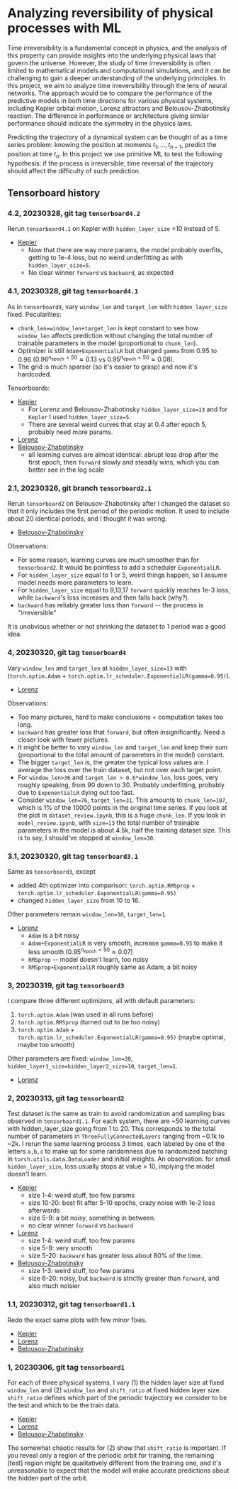 # Analyzing reversibility of physical processes with ML

Time irreversibility is a fundamental concept in physics, and the analysis of this property can provide insights into the underlying physical laws that govern the universe.
However, the study of time irreversibility is often limited to mathematical models and computational simulations, and it can be challenging to gain a deeper understanding of the underlying principles.
In this project, we aim to analyze time irreversibility through the lens of neural networks.
The approach would be to compare the performance of the predictive models in both time directions for various physical systems, including Kepler orbital motion, Lorenz attractors and Belousov-Zhabotinsky reaction.
The difference in performance or architecture giving similar performance should indicate the symmetry in the physics laws.

Predicting the trajectory of a dynamical system can be thought of as a time series problem: knowing the position at moments $t_{1}, \ldots, t_{n-1}$, predict the position at time $t_n$.
In this project we use primitive ML to test the following hypothesis: if the process is irreversible, time reversal of the trajectory should affect the difficulty of such prediction.

## Tensorboard history

### 4.2, 20230328, git tag `tensorboard4.2`

Rerun `tensorboard4.1` on Kepler with `hidden_layer_size` =10 instead of 5.
- [Kepler](https://tensorboard.dev/experiment/lrZZRKRVRk2VKYRIA5hvqg/)
    - Now that there are way more params, the model probably overfits, getting to 1e-4 loss, but no weird underfitting as with `hidden_layer_size=5`.
    - No clear winner `forward` vs `backward`, as expected

### 4.1, 20230328, git tag `tensorboard4.1`

As in `tensorboard4`, vary `window_len` and `target_len` with `hidden_layer_size` fixed.
Pecularities:
- `chunk_len=window_len+target_len` is kept constant to see how `window_len` affects prediction without changing the total number of trainable parameters in the model (proportional to `chunk_len`).
- Optimizer is still `Adam+ExponentialLR` but changed `gamma` from 0.95 to 0.96 ($0.96^{n_{\text{epoch}}=50} \approx 0.13$ vs $0.95^{n_{\text{epoch}}=50} \approx 0.08$).
- The grid is much sparser (so it's easier to grasp) and now it's hardcoded.

Tensorboards:
- [Kepler](https://tensorboard.dev/experiment/ck9wyrkVQ1mlZ1f2Xon3Hg/)
    - For Lorenz and Belousov-Zhabotinsky `hidden_layer_size=13` and for `Kepler` I used `hidden_layer_size=5`.
    - There are several weird curves that stay at 0.4 after epoch 5, probably need more params.
- [Lorenz](https://tensorboard.dev/experiment/33WgkM1ATly1AKRHkDwi8Q/)
- [Belousov-Zhabotinsky](https://tensorboard.dev/experiment/UkEjV8U8RLaAYadwGnvqDw/)
    - all learning curves are almost identical: abrupt loss drop after the first epoch, then `forward` slowly and steadily wins, which you can better see in the log scale

### 2.1, 20230326, git branch `tensorboard2.1`

Rerun `tensorboard2` on Belousov-Zhabotinsky after I changed the dataset so that it only includes the first period of the periodic motion.
It used to include about 20 identical periods, and I thought it was wrong.

- [Belousov-Zhabotinsky](https://tensorboard.dev/experiment/E4jbjQP4Tdak7MbvEXWyyg/)

Observations:
- For some reason, learning curves are much smoother than for `tensorboard2`. It would be pointless to add a scheduler `ExponentialLR`.
- For `hidden_layer_size` equal to 1 or 5, weird things happen, so I assume model needs more parameters to learn.
- For `hidden_layer_size` equal to 9,13,17 `forward` quickly reaches 1e-3 loss, while `backward`'s loss increases and then falls back (why?).
- `backward` has reliably greater loss than `forward` -- the process is "irreversible"

It is unobvious whether or not shrinking the dataset to 1 period was a good idea.

### 4, 20230320, git tag `tensorboard4`

Vary `window_len` and `target_len` at `hidden_layer_size=13` with (`torch.optim.Adam` + `torch.optim.lr_scheduler.ExponentialLR(gamma=0.95)`).

- [Lorenz](https://tensorboard.dev/experiment/9mmpTyOXQ1Gf4k03dadWZg/)

Observations:
- Too many pictures, hard to make conclusions + computation takes too long.
- `backward` has greater loss that `forward`, but often insignificantly. Need a closer look with fewer pictures.
- It might be better to vary `window_len` and `target_len` and keep their sum (proportional to the total amount of parameters in the model) constant.
- The bigger `target_len` is, the greater the typical loss values are.
I average the loss over the train dataset, but not over each target point.
- For `window_len>36` and `target_len > 0.6*window_len`, loss goes, very roughly speaking, from 90 down to 30.
Probably underfitting, probably due to `ExponentialLR` dying out too fast.
- Consider `window_len=76`, `target_len=31`.
This amounts to `chunk_len=107`, which is 1% of the 10000 points in the original time series.
If you look at the plot in `dataset_review.ipynb`, this is a huge `chunk_len`.
If you look in `model_review.ipynb`, with `size=13` the total number of trainable parameters in the model is about 4.5k, half the training dataset size.
This is to say, I should've stopped at `window_len=30`.

### 3.1, 20230320, git tag `tensorboard3.1`

Same as `tensorboard3`, except
- added 4th optimizer into comparison: `torch.optim.RMSprop` + `torch.optim.lr_scheduler.ExponentialLR(gamma=0.95)` 
- changed `hidden_layer_size` from 10 to 16.

Other parameters remain `window_len=30`, `target_len=1`.

- [Lorenz](https://tensorboard.dev/experiment/135AOEnBQDeraFPTwzFXQw/)
    - `Adam` is a bit noisy
    - `Adam+ExponentialLR` is very smooth, increase `gamma=0.95` to make it less smooth ($0.95^{n_{\text{epoch}}=50} \approx 0.07$)
    - `RMSprop` -- model doesn't learn, too noisy
    - `RMSprop+ExponentialLR` roughly same as Adam, a bit noisy

### 3, 20230319, git tag `tensorboard3`

I compare three different optimizers, all with default parameters:
1. `torch.optim.Adam` (was used in all runs before)
2. `torch.optim.RMSprop` (turned out to be too noisy)
3. `torch.optim.Adam` + `torch.optim.lr_scheduler.ExponentialLR(gamma=0.95)` (maybe optimal, maybe too smooth)

Other parameters are fixed: `window_len=30`, `hidden_layer1_size=hidden_layer2_size=10`, `target_len=1`.

- [Lorenz](https://tensorboard.dev/experiment/V00WLnJQTMKrnZR76JkRKg/)

### 2, 20230313, git tag `tensorboard2`

Test dataset is the same as train to avoid randomization and sampling bias observed in `tensorboard1.1`.
For each system, there are ~50 learning curves with hidden_layer_size going from 1 to 20.
This corresponds to the total number of parameters in `ThreeFullyConnectedLayers` ranging from ~0.1k to ~2k.
I rerun the same learning process 3 times, each labeled by one of the letters `a,b,c` to make up for some randomness due to randomized batching in `torch.utils.data.DataLoader` and initial weights.
An observation: for small `hidden_layer_size`, loss usually stops at value > 10, implying the model doesn't learn.

- [Kepler](https://tensorboard.dev/experiment/lQ62rBh6TDG9cDSg0s8lDQ/)
    - size 1-4: weird stuff, too few params
    - size 10-20: best fit after 5-10 epochs, crazy noise with 1e-2 loss afterwards
    - size 5-9: a bit noisy, something in between.
    - no clear winner `forward` vs `backward`
- [Lorenz](https://tensorboard.dev/experiment/NNyGP2F0T3KHZbvurDLvsw/)
    - size 1-4: weird stuff, too few params
    - size 5-8: very smooth
    - size 5-20: `backward` has greater loss about 80% of the time.
- [Belousov-Zhabotinsky](https://tensorboard.dev/experiment/UmfOElNZRRqdd3kt9LbzKg/)
    - size 1-3: weird stuff, too few params
    - size 6-20: noisy, but `backward` is strictly greater than `forward`, and also much noisier

### 1.1, 20230312, git tag `tensorboard1.1`

Redo the exact same plots with few minor fixes.

- [Kepler](https://tensorboard.dev/experiment/NmioEasRR023gljiQKdsyQ/)
- [Lorenz](https://tensorboard.dev/experiment/jbwsyZyPT6iBbJPfB3QEdw/)
- [Belousov-Zhabotinsky](https://tensorboard.dev/experiment/LyNtPio7TdSri93mRq1l3g/)

### 1, 20230306, git tag `tensorboard1`

For each of three physical systems, I vary (1) the hidden layer size at fixed `window_len` and (2) `window_len` and `shift_ratio` at fixed hidden layer size.
`shift_ratio` defines which part of the periodic trajectory we consider to be the test and which to be the train data.

- [Kepler](https://tensorboard.dev/experiment/MOjL9KUlR0ik1Dvr4au7CQ/)
- [Lorenz](https://tensorboard.dev/experiment/jAuEyWfpQCWJgxiwlZnBqg/)
- [Belousov-Zhabotinsky](https://tensorboard.dev/experiment/T8aXeU7DSRClvkvARzdjkg/)

The somewhat chaotic results for (2) show that `shift_ratio` is important.
If you reveal only a region of the periodic orbit for training, the remaining [test] region might be qualitatively different from the training one, and it's unreasonable to expect that the model will make accurate predictions about the hidden part of the orbit.
